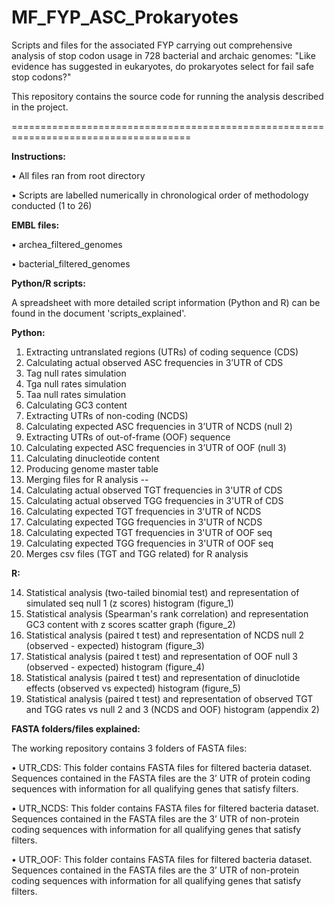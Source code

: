 # MF_FYP_ASC_Prokaryotes

Scripts and files for the associated FYP carrying out comprehensive analysis of stop codon usage in 728 bacterial and archaic genomes:  "Like evidence has suggested in eukaryotes, do prokaryotes select for fail safe stop codons?"


This repository contains the source code for running the analysis described in the project.

=====================================================================================

**Instructions:**

• All files ran from root directory

• Scripts are labelled numerically in chronological order of methodology conducted (1 to 26)


**EMBL files:**

• archea_filtered_genomes

• bacterial_filtered_genomes

**Python/R scripts:**

A spreadsheet with more detailed script information (Python and R) can be found in the document 'scripts_explained'.

**Python:**

1.	Extracting untranslated regions (UTRs) of coding sequence (CDS)
3.	Calculating actual observed ASC frequencies in 3’UTR of CDS
4.	Tag null rates simulation
5.	Tga null rates simulation
6.	Taa null rates simulation
7.	Calculating GC3 content
8.	Extracting UTRs of non-coding (NCDS)
9.	Calculating expected ASC frequencies in 3’UTR of NCDS (null 2)
10.	Extracting UTRs of out-of-frame (OOF) sequence
11.	Calculating expected ASC frequencies in 3’UTR of OOF (null 3)
12.	Calculating dinucleotide content
13.	Producing genome master table
14.	Merging files for R analysis
--
19. Calculating actual observed TGT frequencies in 3'UTR of CDS
20. Calculating actual observed TGG frequencies in 3'UTR of CDS
21.	Calculating expected TGT frequencies in 3'UTR of NCDS
22.	Calculating expected TGG frequencies in 3'UTR of NCDS
23.	Calculating expected TGT frequencies in 3'UTR of OOF seq
24.	Calculating expected TGG frequencies in 3'UTR of OOF seq
25.	Merges csv files (TGT and TGG related) for R analysis


**R:**

14.	Statistical analysis (two-tailed binomial test) and representation of simulated seq null 1 (z scores) histogram (figure_1)
15.	Statistical analysis (Spearman's rank correlation) and representation GC3 content with z scores scatter graph (figure_2)
16.	Statistical analysis (paired t test) and representation of NCDS null 2 (observed - expected) histogram (figure_3)
17.	Statistical analysis (paired t test) and representation of OOF null 3 (observed - expected) histogram (figure_4)
18.	Statistical analysis (paired t test) and representation of dinuclotide effects (observed vs expected) histogram (figure_5)
26.	Statistical analysis (paired t test) and representation of observed TGT and TGG rates vs null 2 and 3 (NCDS and OOF) histogram (appendix 2)

**FASTA folders/files explained:**

The working repository contains 3 folders of FASTA files:

• UTR_CDS: This folder contains FASTA files for filtered bacteria dataset. Sequences contained in the FASTA files are the 3’ UTR of protein coding sequences with information for all qualifying genes that satisfy filters.

• UTR_NCDS: This folder contains FASTA files for filtered bacteria dataset. Sequences contained in the FASTA files are the 3’ UTR of non-protein coding sequences with information for all qualifying genes that satisfy filters.

• UTR_OOF: This folder contains FASTA files for filtered bacteria dataset. Sequences contained in the FASTA files are the 3’ UTR of non-protein coding sequences with information for all qualifying genes that satisfy filters.

